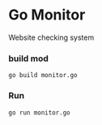 # Go Monitor

Website checking system

### build mod
```
go build monitor.go
```

### Run
```
go run monitor.go
```